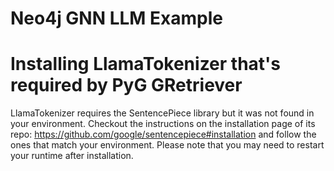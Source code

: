 # Neo4j GNN LLM Example



# Installing LlamaTokenizer that's required by PyG GRetriever

LlamaTokenizer requires the SentencePiece library but it was not found in your environment. Checkout the instructions on the
installation page of its repo: https://github.com/google/sentencepiece#installation and follow the ones
that match your environment. Please note that you may need to restart your runtime after installation.
